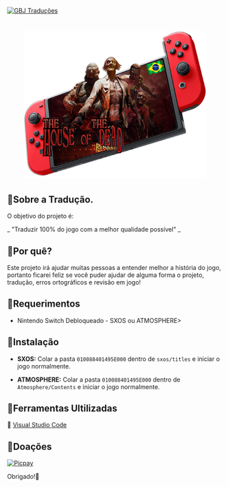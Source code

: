 [![GBJ Traduções](https://img.shields.io/badge/‹Traduções%20GBJ›-c14438?style=flat&logo=Nintendo%20Switch&logoColor=white)](https://github.com/JUNIORGBJ)
<h1 align="center"><figure>
  <img src="THE.HOUSE.OF.THE.DEAD.png">
</figure></h1>


## :small_blue_diamond:Sobre a Tradução.

O objetivo do projeto é:

_ "Traduzir 100% do jogo com a melhor qualidade possível" _

## :small_blue_diamond:Por quê?

Este projeto irá ajudar muitas pessoas a entender melhor a história do jogo, portanto ficarei feliz se você puder ajudar de alguma forma o projeto, tradução, erros ortográficos e revisão em jogo!

## :small_blue_diamond:Requerimentos

- Nintendo Switch Debloqueado - SXOS ou ATMOSPHERE>

## :small_blue_diamond:Instalação

- **SXOS:** Colar a pasta ```010088401495E000``` dentro de ```sxos/titles```  e iniciar o jogo normalmente.

- **ATMOSPHERE:** Colar a pasta ```010088401495E000``` dentro de ```Atmosphere/Contents``` e iniciar o jogo normalmente.

## :small_blue_diamond:Ferramentas Ultilizadas

:link: [Visual Studio Code](https://code.visualstudio.com)

## :small_blue_diamond:Doações

[![Picpay](https://i.ibb.co/cYcsCnZ/hhhh.png)](https://picpay.me/gilsongbj)

Obrigado!:wave:
